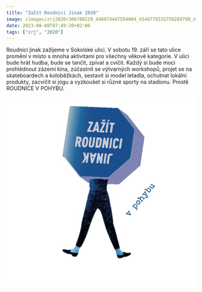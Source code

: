 ```yaml
---
title: "Zažít Roudnici Jinak 2020"
image: /images/zrj2020/306788229_446074447554004_4548778535758289798_n.jpg
date: 2023-08-08T07:49:20+02:00
tags: ["zrj", "2020"]
---
```


Roudnici jinak zažijeme v Sokolské ulici. V sobotu 19. září se tato ulice promění v místo s mnoha aktivitami pro všechny věkové kategorie. V ulici bude hrát hudba, bude se tančit, zpívat a cvičit. Každý si bude moci prohlédnout zázemí kina, zúčastnit se výtvarných workshopů, projet se na skateboardech a koloběžkách, sestavit si model letadla, ochutnat lokální produkty, zacvičit si jógu a vyzkoušet si různé sporty na stadionu. Prostě ROUDNICE V POHYBU.

![vpohybu](vpohybu.jpg)